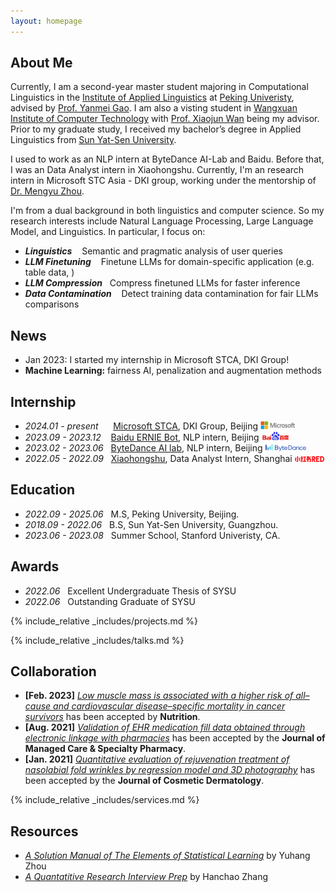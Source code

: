 ```yaml
---
layout: homepage
---
```


## About Me

Currently, I am a second-year master student majoring in Computational Linguistics in the [Institute of Applied Linguistics](https://sfl.pku.edu.cn/) at [Peking Univeristy](https://www.pku.edu.cn/), advised by [Prof. Yanmei Gao](https://sfl.pku.edu.cn/szdw1/zzjs/wgyyxjyyyyxyjs_20220407164432484604/gym/index.htm). I am also a visting student in [Wangxuan Institute of Computer Technology](https://www.icst.pku.edu.cn/) with [Prof. Xiaojun Wan](https://wanxiaojun.github.io/) being my advisor. Prior to my graduate study, I received my bachelor’s degree in Applied Linguistics from [Sun Yat-Sen University](https://www.sysu.edu.cn/). 


I used to work as an NLP intern at ByteDance AI-Lab and Baidu. Before that, I was an Data Analyst intern in Xiaohongshu. Currently, I'm an research intern in Microsoft STC Asia - DKI group, working under the mentorship of [Dr. Mengyu Zhou](https://www.microsoft.com/en-us/research/people/mezho/).


I'm from a dual background in both linguistics and computer science. So my research interests include Natural Language Processing, Large Language Model, and Linguistics. In particular, I focus on:
- ***Linguistics*** &nbsp;&nbsp; Semantic and pragmatic analysis of user queries
- ***LLM Finetuning***  &nbsp;&nbsp;&nbsp;Finetune LLMs for domain-specific application (e.g. table data, )
- ***LLM Compression***  &nbsp;&nbsp;Compress finetuned LLMs for faster inference
- ***Data Contamination*** &nbsp;&nbsp; Detect training data contamination for fair LLMs comparisons


## News
- Jan 2023: I started my internship in Microsoft STCA, DKI Group! 
- **Machine Learning:** fairness AI, penalization and augmentation methods


## Internship
- *2024.01 - present* &nbsp;&nbsp;&nbsp;&nbsp; [Microsoft STCA](https://www.microsoft.com/en-us/research/group/data-knowledge-intelligence/), DKI Group, Beijing <img src="assets/img/microsoft-logo1.jpeg" style="width:4em;" />
- *2023.09 - 2023.12* &nbsp;&nbsp;&nbsp;[Baidu ERNIE Bot]((https://nlp.baidu.com/homepage/index)), NLP intern, Beijing <img src="assets/img/baidu.png" style="width:3.2em;" />
- *2023.02 - 2023.06*  &nbsp;&nbsp;[ByteDance AI lab](https://www.bytedance.com/en/), NLP intern, Beijing <img src="assets/img/bytedance.svg" style="width:4.7em;" />
- *2022.05 - 2022.09*  &nbsp;&nbsp;[Xiaohongshu](√), Data Analyst Intern, Shanghai <img src="assets/img/xiaohongshu.png" style="width:3.4em;" />


## Education

- *2022.09 - 2025.06* &nbsp;&nbsp;M.S, Peking University, Beijing.
- *2018.09 - 2022.06* &nbsp;&nbsp;B.S, Sun Yat-Sen University, Guangzhou.
- *2023.06 - 2023.08* &nbsp;&nbsp;Summer School, Stanford Univeristy, CA.




## Awards
- *2022.06* &nbsp;&nbsp;Excellent Undergraduate Thesis of SYSU
- *2022.06* &nbsp;&nbsp;Outstanding Graduate of SYSU


<!-- {% include_relative _includes/publications.md %} -->

{% include_relative _includes/projects.md %}

{% include_relative _includes/talks.md %}







## Collaboration

<!-- - **[Feb. 2020]** Our paper about incremental learning is accepted to CVPR 2020.
- **[Feb. 2020]** We will host the ACM Multimedia Asia 2020 conference in Singapore!
- **[Sept. 2019]** Our paper about few-shot learning is accepted to NeurIPS 2019. -->
- **[Feb. 2023]** <a href="https://www.sciencedirect.com/science/article/pii/S089990072200346X" target="_blank">*Low muscle mass is associated with a higher risk of all–cause and cardiovascular disease–specific mortality in cancer survivors*</a> has been accepted by **Nutrition**. 
- **[Aug. 2021]** <a href="https://www.jmcp.org/doi/full/10.18553/jmcp.2021.27.10.1482" target="_blank">*Validation of EHR medication fill data obtained through electronic linkage with pharmacies*</a> has been accepted by the **Journal of Managed Care & Specialty Pharmacy**.
- **[Jan. 2021]** <a href="https://onlinelibrary.wiley.com/doi/abs/10.1111/jocd.13486" target="_blank">*Quantitative evaluation of rejuvenation treatment of nasolabial fold wrinkles by regression model and 3D photography*</a> has been accepted by the **Journal of Cosmetic Dermatology**.


{% include_relative _includes/services.md %}


## Resources

<!-- https://yuhangzhou88.github.io/ESL_Solution/  -->
- <a href="https://yuhangzhou88.github.io/ESL_Solution/" target="_blank">*A Solution Manual of The Elements of Statistical Learning*</a> by Yuhang Zhou 
- <a href="https://github.com/Hanchao-Zhang/LeetQuant-Note/blob/main/Quant%20Research.pdf" target="_blank">*A Quantatitive Research Interview Prep*</a> by Hanchao Zhang



